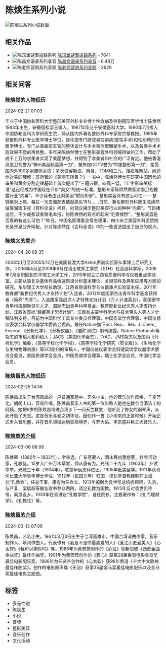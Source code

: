 # 陈焕生系列小说

![陈焕生系列小说封面](https://imagev2.xmcdn.com/storages/4fab-audiofreehighqps/6F/A2/CKwRIJEFA4mXAAArcgDePsCY.png)

## 相关作品

- ![陈汉雄谜案追踪系列](//imagev2.xmcdn.com/storages/e962-audiofreehighqps/12/65/CMCoOSUDwv2RAASzqgB2tYs1.jpeg!op_type=5&device_type=ios&name=web_meduim&upload_type=cover) [陈汉雄谜案追踪系列](https://m.ximalaya.com/album/45237465) - 7641
- ![陈昌文语录系列录音](//imagev2.xmcdn.com/storages/2307-audiofreehighqps/AD/6B/GKwRIaIHjdh-AAE3YwHpXpMX.jpg!op_type=5&device_type=ios&name=web_meduim&upload_type=cover) [陈昌文语录系列录音](https://m.ximalaya.com/album/52591487) - 6.48万
- ![陈老师营销系列音频](//imagev2.xmcdn.com/storages/9272-audiofreehighqps/0B/5C/CKwRIJIE85TVAAB-WgDZhQ39.jpg!op_type=5&device_type=ios&name=web_meduim&upload_type=cover) [陈老师营销系列音频](https://m.ximalaya.com/album/52294466) - 3629

## 相关问答

### [陈焕然的人物经历](/ask/q13538691)

2024-02-21 07:03

毕业于中国协和医科大学整形美容外科专业博士性癖病及性别畸形医学博士陈焕然1963年出生，安徽宿松孚玉镇人，1987年毕业于安徽医科大学。1990年7月考入中国协和医科大学研究生院，师从国内外著名整形外科专家陈宗基教授。1995年获整形外科专业医学博士学位，是中国专门研究易性癖病(变性手术)和性别畸形的医学博士。专门从事面部五官的整体设计与手术和体型雕塑手术，以及各类手术术后效果不佳的再修整。多年来陈焕然博士在整形美容外科领域所做的工作，帮助了成千上万的求美者实现了美丽梦想，并得到了求美者和社会的广泛肯定。他被香港凤凰卫视誉为“神州美丽制造第一刀”，被央视CCTV誉为“中国整形第一刀”，接受国内外100多家媒体采访；多次做客新浪、网易、TOM和三九、搜狐等网站，阐述他对美的理解；其所著的《美丽无所畏？》一书中，陈焕然博士在研究中国历代的审美和黄金分割定律基础上首次提出了“三庭五眼，四高三低，‘丰’字形审美标准”这己经成为中国现在评价“美女”的统一标准。整形专家陈焕然做客湖南卫视披露行业“内幕”，不少读者由此对美丽“望而却步”。整形美容真有这么可怕—— 整容绝对上瘾、每拉一次皮面部表情就损失15%……日前，著名整形外科医生陈焕然做客湖南卫视《百科全说》栏目，向观众揭示整形美容行业的种种“内幕”。节目播出后，不少成都读者致电本报，称陈焕然的观点听起来“毛骨悚然”，“整形美容是否真的有这么可怕？”昨日，中国名医理事会常务理事、四川米兰美容外科医院院长吴开泉公开叫板，针对陈焕然在《百科全说》中的一些说法提出了自己的观点。

### [陈焕文的简介](/ask/q14558656)

2024-04-20 09:35

2003年1月至2005年12月在美国普渡大学Aston质谱实验室从事博士后研究工作， 2006年4月至2008年6月在瑞士联邦工学院（ETH）任高级科学家，2008年7月全职回到东华理工大学工作，2010年创立江西省质谱科学与仪器重点实验室，主要从事复杂基体样品快速质谱分析基本理论、关键部件及典型应用等方面的研究。东华理工大学校长助理、江西省质谱科学与仪器重点实验室主任，2011年教育部“新世纪优秀人才支持计划”入选者，2012年度国家杰出青年科学基金获得者（简称“杰青”）。入选国家高层次人才特殊支持计划（万人计渣高划），获国家中青年科技创新领军人才、国家杰出青年科学基金、教育部新世纪优秀人才支持计划、江西省首批“赣鄱英才555计划”、江西省主要学科学术与技术带头人等人才计稿陆划支持。目前为中国科学工具专业委员会理事，中国质谱学会理事，中国仪器仪表学会科学仪器学术委员会委员。兼任Nature旗下Sci. Rep.、Res. J. Chem_ Environ.《分析化学》、《分析仪器》、《岩矿测试》期刊编委。Nature Protocols等杂志的审稿人和约稿人；JACS（美国化学会志），TrAC、JMS杂志以及国内《分析化学》编委，《高等学校化学学报》、《高等学校化学研究（英文版）》、《生物化学与生物物理进展》等SCI期刊的审稿人，中国仪器仪表学会科键梁顷学仪器学术委员会委员，美国质谱学会会员，中国质谱学会理事，瑞士化学会会员，中国化学会会员。

### [陈焕昌的人物经历](/ask/q13670900)

2024-02-25 14:58

陈焕昌出生于台湾高雄的一户普通家庭中，艺名小虫，他的音乐创作风格，千变万化，朗朗上口，容易传唱。陈焕昌音乐人生的第一位带路人是他在教会当清洁工的阿姨，她把6岁的陈焕昌带进台湾乡下一间天主教堂，他听到了修女的钢琴声，从此开启了天堂。这是音乐与爱之初体验，因创作一首《小雨来的正是时候》开始正式步入音乐圈，并在音乐领域达到较高境界，与罗大佑、李宗盛并称三大音乐人。

### [陈焕章的介绍](/ask/q13993372)

2024-03-06 08:06

陈焕章（1880年－1933年），字重远，广东高要人，清末民初思想家，社会活动家，孔教徒。15岁入广州万木草堂，师从康有为。光绪二十九年（1903年）乡试中举。光绪三十年（1904年），联捷甲辰恩科进士。1905年赴美留学。1911年获哥伦比亚大学哲学博士学位。1912年（民国元年）归国，模仿基督教建制在上海创“孔教会”，任总干事。康有为任会长。1913年被聘为袁世凯总统府顾问，入京，与严复、梁启超等联名致书参众两院，请定孔教为国教。1915年反对袁世凯称帝，离京返乡。1930年在香港设“孔教学院”，自任院长。主要著作有：《孔门理财学》、《孔教论》等。

### [陈焕昌的介绍](/ask/q14240109)

2024-03-13 07:06

陈焕昌，艺名小虫，1961年3月3日出生于台湾高雄市，中国台湾词曲作家，音乐制作人、填词作曲人。代表作有《我是不是你最疼爱的人》《爱江山更爱美人》《心太软》《我可以抱你吗》等。1986年为黄莺莺创作的《心泣》获新加坡《劲歌金曲金曲奖》最佳作曲奖。1991年为黄莺莺创作的《葬心》获第28届香港电影金马奖最佳电影配乐奖。1996年为任贤齐创作的《心太软》获98年香港《十大中文歌曲最佳作曲奖》。创作的电影原声碟《天浴》获第35届金马奖最佳电影配乐以及金马奖最佳电影主题曲。

## 标签

- 多元性别
- 陈焕生
- 小说
- 音频
- 整形美容
- 音乐创作
- 文化活动